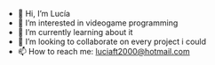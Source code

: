 - 👋 Hi, I’m Lucía 
- 👀 I’m interested in videogame programming
- 🌱 I’m currently learning about it
- 💞️ I’m looking to collaborate on every project i could
- 📫 How to reach me: luciaft2000@hotmail.com
